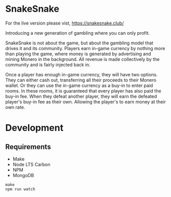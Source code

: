 # SnakeSnake
For the live version please vist, https://snakesnake.club/

Introducing a new generation of gambling where you can only profit.

SnakeSnake is not about the game, but about the gambling model that drives it and its community.
Players earn in-game currency by nothing more than playing the game, where money is generated by advertising and mining Monero in the background.
All revenue is made collectively by the community and is fairly injected back in.

Once a player has enough in-game currency, they will have two options. 
They can either cash out, transferring all their proceeds to their Monero wallet.
Or they can use the in-game currency as a buy-in to enter paid rooms. In these rooms, it is guaranteed that every player has also paid the buy-in fee. When they defeat another player, they will earn the defeated player's buy-in fee as their own. Allowing the player's to earn money at their own rate.


# Development

## Requirements

* Make
* Node LTS Carbon
* NPM
* MongoDB

```
make
npm run watch
```

